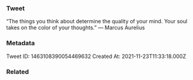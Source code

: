 ### Tweet
“The things you think about determine the quality of your mind. Your soul takes on the color of your thoughts.” — Marcus Aurelius

### Metadata
Tweet ID: 1463108390054469632
Created At: 2021-11-23T11:33:18.000Z

### Related

